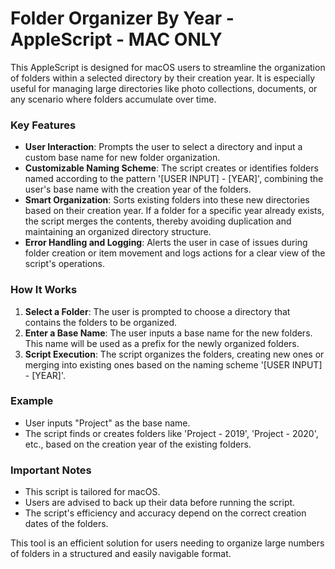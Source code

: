 Folder Organizer By Year - AppleScript - MAC ONLY
========================

This AppleScript is designed for macOS users to streamline the organization of folders within a selected directory by their creation year. It is especially useful for managing large directories like photo collections, documents, or any scenario where folders accumulate over time.

### Key Features
- **User Interaction**: Prompts the user to select a directory and input a custom base name for new folder organization.
- **Customizable Naming Scheme**: The script creates or identifies folders named according to the pattern '[USER INPUT] - [YEAR]', combining the user's base name with the creation year of the folders.
- **Smart Organization**: Sorts existing folders into these new directories based on their creation year. If a folder for a specific year already exists, the script merges the contents, thereby avoiding duplication and maintaining an organized directory structure.
- **Error Handling and Logging**: Alerts the user in case of issues during folder creation or item movement and logs actions for a clear view of the script's operations.

### How It Works
1. **Select a Folder**: The user is prompted to choose a directory that contains the folders to be organized.
2. **Enter a Base Name**: The user inputs a base name for the new folders. This name will be used as a prefix for the newly organized folders.
3. **Script Execution**: The script organizes the folders, creating new ones or merging into existing ones based on the naming scheme '[USER INPUT] - [YEAR]'.

### Example
- User inputs "Project" as the base name.
- The script finds or creates folders like 'Project - 2019', 'Project - 2020', etc., based on the creation year of the existing folders.

### Important Notes
- This script is tailored for macOS.
- Users are advised to back up their data before running the script.
- The script's efficiency and accuracy depend on the correct creation dates of the folders.

This tool is an efficient solution for users needing to organize large numbers of folders in a structured and easily navigable format.
